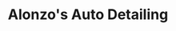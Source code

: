 ---
title: "Alonzo's Auto Detailing"
url: /grand-junction/alonzos-auto-detailing/
shop: car repair
---